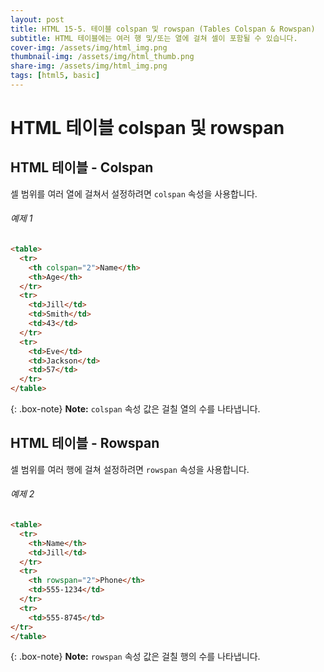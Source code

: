 ```yaml
---
layout: post
title: HTML 15-5. 테이블 colspan 및 rowspan (Tables Colspan & Rowspan)
subtitle: HTML 테이블에는 여러 행 및/또는 열에 걸쳐 셀이 포함될 수 있습니다.
cover-img: /assets/img/html_img.png
thumbnail-img: /assets/img/html_thumb.png
share-img: /assets/img/html_img.png
tags: [html5, basic]
---
```


# HTML 테이블 colspan 및 rowspan

## HTML 테이블 - Colspan

셀 범위를 여러 열에 걸쳐서 설정하려면 ```colspan``` 속성을 사용합니다.

###### 예제 1

```html
<table>
  <tr>
    <th colspan="2">Name</th>
    <th>Age</th>
  </tr>
  <tr>
    <td>Jill</td>
    <td>Smith</td>
    <td>43</td>
  </tr>
  <tr>
    <td>Eve</td>
    <td>Jackson</td>
    <td>57</td>
  </tr>
</table>
```

{: .box-note}
**Note:** ```colspan``` 속성 값은 걸칠 열의 수를 나타냅니다.

## HTML 테이블 - Rowspan

셀 범위를 여러 행에 걸쳐 설정하려면 ```rowspan``` 속성을 사용합니다.

###### 예제 2

```html
<table>
  <tr>
    <th>Name</th>
    <td>Jill</td>
  </tr>
  <tr>
    <th rowspan="2">Phone</th>
    <td>555-1234</td>
  </tr>
  <tr>
    <td>555-8745</td>
</tr>
</table>
```

{: .box-note}
**Note:** ```rowspan``` 속성 값은 걸칠 행의 수를 나타냅니다.
